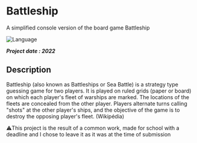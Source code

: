 # Battleship
A simplified console version of the board game Battleship

![Language](https://img.shields.io/badge/Language-C-b0b0b0)

***Project date : 2022***

##  Description
Battleship (also known as Battleships or Sea Battle) is a strategy type guessing game for two players. It is played on ruled grids (paper or board) on which each player's fleet of warships are marked. The locations of the fleets are concealed from the other player. Players alternate turns calling "shots" at the other player's ships, and the objective of the game is to destroy the opposing player's fleet. (Wikipédia)

⚠️This project is the result of a common work, made for school with a deadline and I chose to leave it as it was at the time of submission

